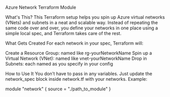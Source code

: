 Azure Network Terraform Module

What's This?
This Terraform setup helps you spin up Azure virtual networks (VNets) and subnets in a neat and scalable way. Instead of repeating the same code over and over, you define your networks in one place using a simple local spec, and Terraform takes care of the rest.

What Gets Created
For each network in your spec, Terraform will:

Create a Resource Group: named like rg-yourNetworkName
Spin up a Virtual Network (VNet): named like vnet-yourNetworkName
Drop in Subnets: each named as you specify in your config

How to Use It
You don’t have to pass in any variables. Just update the network_spec block inside network.tf with your networks. Example:

module "network" {
  source = "./path_to_module"
}
